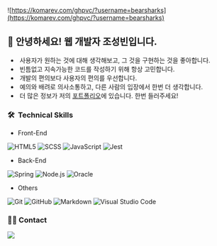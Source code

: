 ![https://komarev.com/ghpvc/?username=bearsharks](https://komarev.com/ghpvc/?username=bearsharks)


## 👋 안녕하세요! 웹 개발자 조성빈입니다.

- &nbsp;사용자가 원하는 것에 대해 생각해보고, 그 것을 구현하는 것을 좋아합니다.
- &nbsp;빈틈없고 지속가능한 코드를 작성하기 위해 항상 고민합니다.
- &nbsp;개발의 편의보다 사용자의 편의를 우선합니다.
- &nbsp;예의와 배려로 의사소통하고, 다른 사람의 입장에서 한번 더 생각합니다.
- &nbsp;더 많은 정보가 저의 <a href="https://bearsharks.github.io/portfolio">포트폴리오</a>에 있습니다. 한번 들러주세요!


### 🛠 &nbsp;Technical Skills
- Front-End

![HTML5](https://img.shields.io/badge/-HTML-001A23?style=flat&logo=HTML5)
![SCSS](https://img.shields.io/badge/-SCSS-001A23?style=flat&logo=SASS)
![JavaScript](https://img.shields.io/badge/-JavaScript-001A23?style=flat&logo=javascript)
![Jest](https://img.shields.io/badge/-Jest-001A23?style=flat&logo=jest)

- Back-End

![Spring](https://img.shields.io/badge/-Spring-001A23?style=flat&logo=spring)
![Node.js](https://img.shields.io/badge/-Node.js-001A23?style=flat&logo=node.js)
![Oracle](https://img.shields.io/badge/-Oracle-001A23?style=flat&logo=Oracle)

- Others

![Git](https://img.shields.io/badge/-Git-05122A?style=flat&logo=git)
![GitHub](https://img.shields.io/badge/-GitHub-05122A?style=flat&logo=github)
![Markdown](https://img.shields.io/badge/-Markdown-05122A?style=flat&logo=markdown)
![Visual Studio Code](https://img.shields.io/badge/-Visual%20Studio%20Code-05122A?style=flat&logo=visual-studio-code&logoColor=007ACC)
<br/>

### 🤝🏻 Contact
<a href="mailto:iginganza@gmail.com"><img src="https://img.shields.io/badge/-iginganza@gmail.com-D14836?style=flat&logo=Gmail&logoColor=white"/></a>

